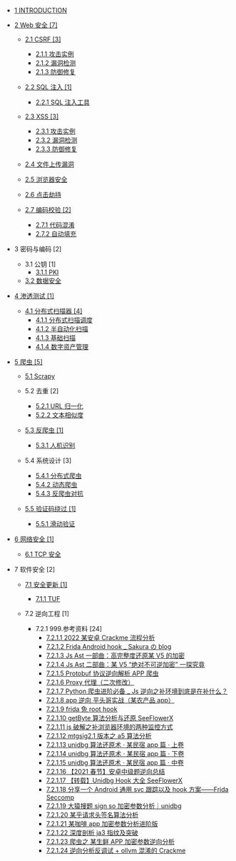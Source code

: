   - [1 INTRODUCTION](/INTRODUCTION.md)
  - [2 Web 安全 [7]](/Web%20安全/README.md)
    - [2.1 CSRF [3]](/Web%20安全/CSRF/README.md)
      - [2.1.1 攻击实例](/Web%20安全/CSRF/攻击实例.md)
      - [2.1.2 漏洞检测](/Web%20安全/CSRF/漏洞检测.md)
      - [2.1.3 防御修复](/Web%20安全/CSRF/防御修复.md)
    - [2.2 SQL 注入 [1]](/Web%20安全/SQL%20注入/README.md)
      - [2.2.1 SQL 注入工具](/Web%20安全/SQL%20注入/SQL%20注入工具.md)
    - [2.3 XSS [3]](/Web%20安全/XSS/README.md)
      - [2.3.1 攻击实例](/Web%20安全/XSS/攻击实例.md)
      - [2.3.2 漏洞检测](/Web%20安全/XSS/漏洞检测.md)
      - [2.3.3 防御修复](/Web%20安全/XSS/防御修复.md)
    - [2.4 文件上传漏洞](/Web%20安全/文件上传漏洞/README.md)
      
    - [2.5 浏览器安全](/Web%20安全/浏览器安全/README.md)
      
    - [2.6 点击劫持](/Web%20安全/点击劫持/README.md)
      
    - [2.7 编码校验 [2]](/Web%20安全/编码校验/README.md)
      - [2.7.1 代码混淆](/Web%20安全/编码校验/代码混淆.md)
      - [2.7.2 自动填充](/Web%20安全/编码校验/自动填充.md)
  - 3 密码与编码 [2]
    - 3.1 公钥 [1]
      - [3.1.1 PKI](/密码与编码/公钥/PKI.md)
    - [3.2 数据安全](/密码与编码/数据安全/README.md)
      
  - [4 渗透测试 [1]](/渗透测试/README.md)
    - [4.1 分布式扫描器 [4]](/渗透测试/分布式扫描器/README.md)
      - [4.1.1 分布式扫描调度](/渗透测试/分布式扫描器/分布式扫描调度.md)
      - [4.1.2 半自动化扫描](/渗透测试/分布式扫描器/半自动化扫描.md)
      - [4.1.3 基础扫描](/渗透测试/分布式扫描器/基础扫描.md)
      - [4.1.4 数字资产管理](/渗透测试/分布式扫描器/数字资产管理.md)
  - [5 爬虫 [5]](/爬虫/README.md)
    - [5.1 Scrapy](/爬虫/Scrapy/README.md)
      
    - 5.2 去重 [2]
      - [5.2.1 URL 归一化](/爬虫/去重/URL%20归一化.md)
      - [5.2.2 文本相似度](/爬虫/去重/文本相似度.md)
    - [5.3 反爬虫 [1]](/爬虫/反爬虫/README.md)
      - [5.3.1 人机识别](/爬虫/反爬虫/人机识别.md)
    - 5.4 系统设计 [3]
      - [5.4.1 分布式爬虫](/爬虫/系统设计/分布式爬虫.md)
      - [5.4.2 动态爬虫](/爬虫/系统设计/动态爬虫.md)
      - [5.4.3 反爬虫对抗](/爬虫/系统设计/反爬虫对抗.md)
    - [5.5 验证码绕过 [1]](/爬虫/验证码绕过/README.md)
      - [5.5.1 滑动验证](/爬虫/验证码绕过/滑动验证.md)
  - [6 网络安全 [1]](/网络安全/README.md)
    - [6.1 TCP 安全](/网络安全/TCP%20安全.md)
  - 7 软件安全 [2]
    - [7.1 安全更新 [1]](/软件安全/安全更新/README.md)
      - [7.1.1 TUF](/软件安全/安全更新/TUF/README.md)
        
    - 7.2 逆向工程 [1]
      - 7.2.1 999.参考资料 [24]
        - [7.2.1.1 2022 某安卓 Crackme 流程分析](/软件安全/逆向工程/999.参考资料/2022%20某安卓%20Crackme%20流程分析.md)
        - [7.2.1.2 Frida Android hook _ Sakura の blog](/软件安全/逆向工程/999.参考资料/Frida%20Android%20hook%20_%20Sakura%20の%20blog.md)
        - [7.2.1.3 Js Ast 一部曲：高完整度还原某 V5 的加密](/软件安全/逆向工程/999.参考资料/Js%20Ast%20一部曲：高完整度还原某%20V5%20的加密.md)
        - [7.2.1.4 Js Ast 二部曲：某 V5 “绝对不可逆加密” 一探究竟](/软件安全/逆向工程/999.参考资料/Js%20Ast%20二部曲：某%20V5%20“绝对不可逆加密”%20一探究竟.md)
        - [7.2.1.5 Protobuf 协议逆向解析   APP 爬虫 ](/软件安全/逆向工程/999.参考资料/Protobuf%20协议逆向解析%20-%20APP%20爬虫%20.md)
        - [7.2.1.6 Proxy 代理（二次修改）](/软件安全/逆向工程/999.参考资料/Proxy%20代理（二次修改）.md)
        - [7.2.1.7 Python 爬虫进阶必备 _ Js 逆向之补环境到底是在补什么？](/软件安全/逆向工程/999.参考资料/Python%20爬虫进阶必备%20_%20Js%20逆向之补环境到底是在补什么？.md)
        - [7.2.1.8 app 逆向 平头哥实战（某农产品 app）](/软件安全/逆向工程/999.参考资料/app%20逆向%20平头哥实战（某农产品%20app）.md)
        - [7.2.1.9 frida 免 root hook](/软件安全/逆向工程/999.参考资料/frida%20免%20root%20hook.md)
        - [7.2.1.10 getByte 算法分析与还原   SeeFlowerX](/软件安全/逆向工程/999.参考资料/getByte%20算法分析与还原%20-%20SeeFlowerX.md)
        - [7.2.1.11 js 破解之补浏览器环境的两种监控方式](/软件安全/逆向工程/999.参考资料/js%20破解之补浏览器环境的两种监控方式.md)
        - [7.2.1.12 mtgsig2.1 版本之 a5 算法分析](/软件安全/逆向工程/999.参考资料/mtgsig2.1%20版本之%20a5%20算法分析.md)
        - [7.2.1.13 unidbg 算法还原术 · 某民宿 app 篇 · 上卷](/软件安全/逆向工程/999.参考资料/unidbg%20算法还原术%20·%20某民宿%20app%20篇%20·%20上卷.md)
        - [7.2.1.14 unidbg 算法还原术 · 某民宿 app 篇 · 下卷](/软件安全/逆向工程/999.参考资料/unidbg%20算法还原术%20·%20某民宿%20app%20篇%20·%20下卷.md)
        - [7.2.1.15 unidbg 算法还原术 · 某民宿 app 篇 · 中卷](/软件安全/逆向工程/999.参考资料/unidbg%20算法还原术%20·%20某民宿%20app%20篇%20·%20中卷.md)
        - [7.2.1.16 【2021 春节】安卓中级题逆向总结](/软件安全/逆向工程/999.参考资料/【2021%20春节】安卓中级题逆向总结.md)
        - [7.2.1.17 【转载】Unidbg Hook 大全   SeeFlowerX](/软件安全/逆向工程/999.参考资料/【转载】Unidbg%20Hook%20大全%20-%20SeeFlowerX.md)
        - [7.2.1.18 分享一个 Android 通用 svc 跟踪以及 hook 方案——Frida Seccomp](/软件安全/逆向工程/999.参考资料/分享一个%20Android%20通用%20svc%20跟踪以及%20hook%20方案——Frida-Seccomp.md)
        - [7.2.1.19 大猿搜题 sign so 加密参数分析｜unidbg](/软件安全/逆向工程/999.参考资料/大猿搜题%20sign%20so%20加密参数分析｜unidbg.md)
        - [7.2.1.20 某乎请求头签名算法分析](/软件安全/逆向工程/999.参考资料/某乎请求头签名算法分析.md)
        - [7.2.1.21 某咖啡 app 加密参数分析进阶版](/软件安全/逆向工程/999.参考资料/某咖啡%20app%20加密参数分析进阶版.md)
        - [7.2.1.22 深度剖析 ja3 指纹及突破](/软件安全/逆向工程/999.参考资料/深度剖析%20ja3%20指纹及突破.md)
        - [7.2.1.23 爬虫之   某生鲜 APP 加密参数逆向分析](/软件安全/逆向工程/999.参考资料/爬虫之%20-%20某生鲜%20APP%20加密参数逆向分析.md)
        - [7.2.1.24 逆向分析反调试 + ollvm 混淆的 Crackme](/软件安全/逆向工程/999.参考资料/逆向分析反调试%20+%20ollvm%20混淆的%20Crackme.md)